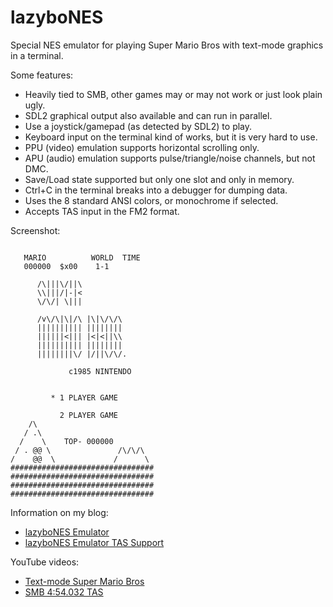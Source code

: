 # lazyboNES
Special NES emulator for playing Super Mario Bros with text-mode graphics in a terminal.

Some features:
* Heavily tied to SMB, other games may or may not work or just look plain ugly.
* SDL2 graphical output also available and can run in parallel.
* Use a joystick/gamepad (as detected by SDL2) to play.
* Keyboard input on the terminal kind of works, but it is very hard to use.
* PPU (video) emulation supports horizontal scrolling only.
* APU (audio) emulation supports pulse/triangle/noise channels, but not DMC.
* Save/Load state supported but only one slot and only in memory.
* Ctrl+C in the terminal breaks into a debugger for dumping data.
* Uses the 8 standard ANSI colors, or monochrome if selected.
* Accepts TAS input in the FM2 format.

Screenshot:
```

   MARIO          WORLD  TIME
   000000  $x00    1-1

      /\|||\/||\
      \\|||/|-|<
      \/\/| \|||

      /v\/\|\|/\ |\|\/\/\
      |||||||||| ||||||||
      ||||||<||| |<|<||\\
      |||||||||| ||||||||
      ||||||||\/ |/||\/\/.

             c1985 NINTENDO


         * 1 PLAYER GAME

           2 PLAYER GAME
    /\
   / .\
  /    \    TOP- 000000
 / . @@ \               /\/\/\
/    @@  \             /      \
################################
################################
################################
################################
```

Information on my blog:
* [lazyboNES Emulator](https://kobolt.github.io/article-194.html)
* [lazyboNES Emulator TAS Support](https://kobolt.github.io/article-206.html)

YouTube videos:
* [Text-mode Super Mario Bros](https://www.youtube.com/shorts/0doygelPMto)
* [SMB 4:54.032 TAS](https://www.youtube.com/watch?v=kDsrsHwDWrY)

